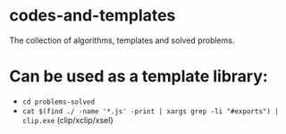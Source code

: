 # codes-and-templates
  The collection of algorithms, templates and solved problems.
  
# Can be used as a template library:
  * `cd problems-solved`
  * `cat $(find ./ -name '*.js' -print | xargs grep -li "#exports") | clip.exe` (clip/xclip/xsel)
